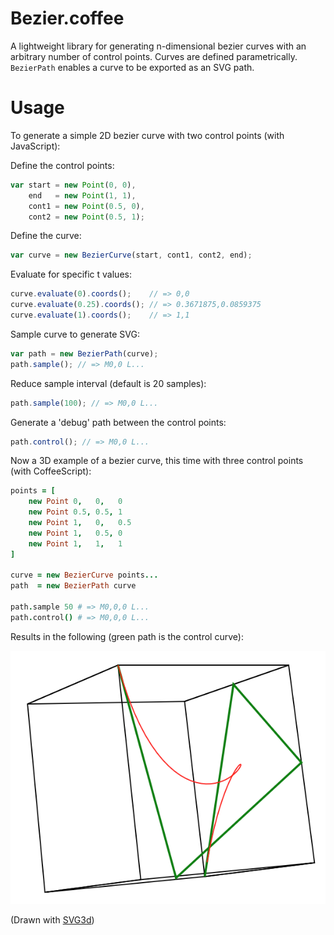 Bezier.coffee
=====

A lightweight library for generating n-dimensional bezier curves with an arbitrary number of control points.
Curves are defined parametrically. `BezierPath` enables a curve to be exported as an SVG path.

Usage
=====

To generate a simple 2D bezier curve with two control points (with JavaScript):

Define the control points:

```javascript
var start = new Point(0, 0),
    end   = new Point(1, 1),
    cont1 = new Point(0.5, 0),
    cont2 = new Point(0.5, 1);
```

Define the curve:

```javascript
var curve = new BezierCurve(start, cont1, cont2, end);
```

Evaluate for specific t values:

```javascript
curve.evaluate(0).coords();    // => 0,0
curve.evaluate(0.25).coords(); // => 0.3671875,0.0859375
curve.evaluate(1).coords();    // => 1,1
```

Sample curve to generate SVG:

```javascript		
var path = new BezierPath(curve);
path.sample(); // => M0,0 L...
```

Reduce sample interval (default is 20 samples):

```javascript		
path.sample(100); // => M0,0 L...
```

Generate a 'debug' path between the control points:

```javascript
path.control(); // => M0,0 L...
```

Now a 3D example of a bezier curve, this time with three control points (with CoffeeScript):

```coffee
points = [
	new Point 0,   0,   0  
	new Point 0.5, 0.5, 1  
	new Point 1,   0,   0.5
	new Point 1,   0.5, 0  
	new Point 1,   1,   1  
]

curve = new BezierCurve points...
path  = new BezierPath curve

path.sample 50 # => M0,0,0 L...
path.control() # => M0,0,0 L...
```

Results in the following (green path is the control curve):

![3D bezier](/images/3d_bezier.png "A 3D bezier curve")

(Drawn with [SVG3d](https://code.google.com/p/svg3d/))
